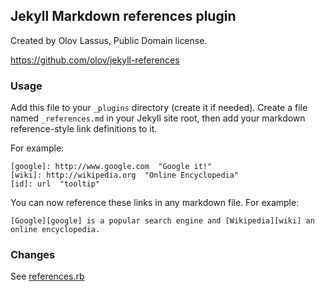 ## Jekyll Markdown references plugin

Created by Olov Lassus, Public Domain license.

https://github.com/olov/jekyll-references

### Usage
Add this file to your `_plugins` directory (create it if needed).
Create a file named `_references.md` in your Jekyll site root,
then add your markdown reference-style link definitions to it.

For example:

    [google]: http://www.google.com  "Google it!"
    [wiki]: http://wikipedia.org  "Online Encyclopedia"
    [id]: url  "tooltip"

You can now reference these links in any markdown file.
For example:

    [Google][google] is a popular search engine and [Wikipedia][wiki] an
    online encyclopedia.

### Changes
See [references.rb](https://github.com/olov/jekyll-references/blob/master/references.rb)
